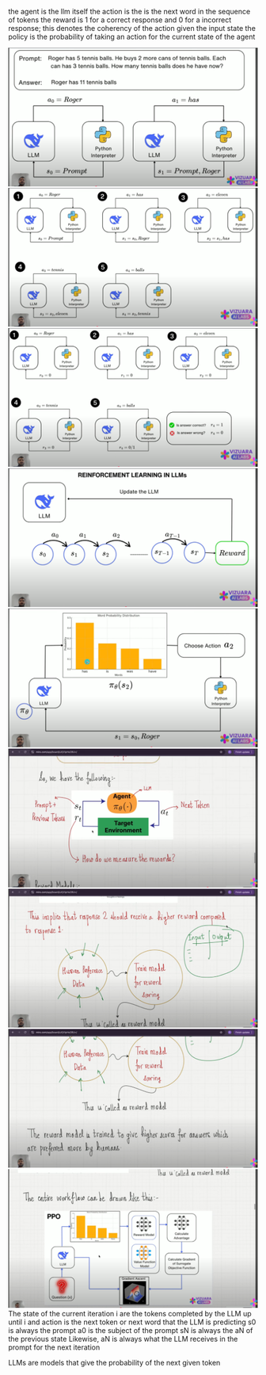 the agent is the llm itself 
the action is the is the next word in the sequence of tokens 
the reward is 1 for a correct response and 0 for a incorrect response; this denotes the coherency of the action given the input state
the policy is the probability of taking an action for the current state of the agent

![How to apply RL to LLMs](screenshots/Screenshot_20250811_150257.png)  
![How to apply RL to LLMs](screenshots/Screenshot_20250811_150409.png)  
![How to apply RL to LLMs](screenshots/Screenshot_20250811_151058.png)  
![How to apply RL to LLMs](screenshots/Screenshot_20250811_151208.png)  
![How to apply RL to LLMs](screenshots/Screenshot_20250811_151608.png)  
![How to apply RL to LLMs](screenshots/Screenshot_20250811_151730.png)  
![How to apply RL to LLMs](screenshots/Screenshot_20250811_152048.png)  
![How to apply RL to LLMs](screenshots/Screenshot_20250811_152122.png)  
![How to apply RL to LLMs](screenshots/Screenshot_20250811_153623.png)
The state of the current iteration i are the tokens completed by the LLM up until i and action is the next token or next word that the LLM is predicting
s0 is always the prompt 
a0 is the subject of the prompt 
sN is always the aN of the previous state 
Likewise, aN is always what the LLM receives in the prompt for the next iteration

LLMs are models that give the probability of the next given token